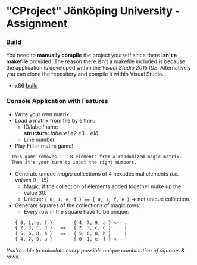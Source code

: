 # "CProject" Jönköping University - Assignment
### Build
You need to **manually compile** the project yourself since there **isn't a makefile** provided.
The reason there isn't a makefile included is because the application is developed within
the *Visual Studio 2015 IDE*. Alternatively you can clone the repository and compile it 
within Visual Studio.
- x86 [build](https://github.com/Saiboot/Exam/tree/1.0)
### Console Application with Features
- Write your own matrix
- Load a matrix from file by either:
  - ID/label/name <br/>
    **structure:** *label:e1 e2 e3... e16*
  - Line number
- Play Fill in matirx game!
``` txt
  This game removes 1 - 8 elements from a randomized magic matrix.
  Then it's your turn to input the right numbers.
```
- Generate unique *magic* collections of 4 hexadecimal elements *(i.e. values 0 - 15)*:
  - Magic: if the collection of elements added together make up the value 30.
  - Unique: `{ 0, 1, e, f } == { 0, 1, f, e }` **->** not unique collection.
- Generate squares of the collections of magic rows:
  - Every row in the square have to be unique:
   ```txt
   { 0, 1, e, f }        { 4, 7, 9, a } <---.
   { 2, 3, c, d }   ==   { 2, 3, c, d }     |
   { 5, 6, 8, b }   ==   { 5, 6, 8, b }     |
   { 4, 7, 9, a }        { 0, 1, e, f } <---'
   ```
*You're able to calculate every possible unique combination of squares & rows.*

